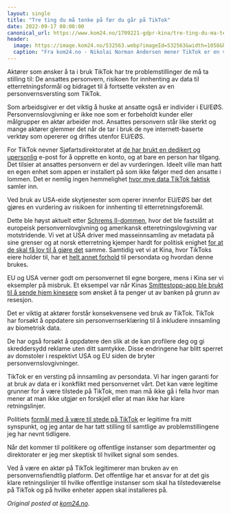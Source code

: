 ```yaml
---
layout: single
title: "Tre ting du må tenke på før du går på TikTok"
date: 2022-09-17 08:00:00
canonical_url: https://www.kom24.no/1709221-gdpr-kina/tre-ting-du-ma-tenke-pa-for-du-gar-pa-tiktok/532542
header:
  image: https://image.kom24.no/532563.webp?imageId=532563&width=1058&height=604
  caption: "Fra kom24.no - Nikolai Norman Andersen mener TikTok er en versting når det gjelder personvern. "
---
```


Aktører som ønsker å ta i bruk TikTok har tre problemstillinger de må ta stilling til: De ansattes personvern, risikoen for innhenting av data til etterretningsformål og bidraget til å fortsette veksten av en personvernsversting som TikTok.

Som arbeidsgiver er det viktig å huske at ansatte også er individer i EU/EØS. Personvernslovgivning er ikke noe som er forbeholdt kunder eller målgrupper en aktør arbeider mot. Ansattes personvern står like sterkt og mange aktører glemmer det når de tar i bruk de nye internett-baserte verktøy som opererer og driftes utenfor EU/EØS.

For TikTok nevner Sjøfartsdirektoratet at [de har brukt en dedikert og upersonlig](https://www.kom24.no/erlend-bjelland-knut-arild-hareide-marit-nilsen/sjofartsdirektoratet-doblet-soknadsbunken-med-rekrutteringsfilm/526980) e-post for å opprette en konto, og at bare en person har tilgang. Det tilsier at ansattes personvern er del av vurderingen. Ideelt ville man hatt en egen enhet som appen er installert på som ikke følger med den ansatte i lommen. Det er nemlig ingen hemmelighet [hvor mye data TikTok faktisk](https://www.cnbc.com/2022/02/08/tiktok-shares-your-data-more-than-any-other-social-media-app-study.html) samler inn.

Ved bruk av USA-eide skytjenester som operer innenfor EU/EØS bør det gjøres en vurdering av risikoen for innhenting til etterretningsforemål.

Dette ble høyst aktuelt etter [Schrems II-dommen](https://www.digdir.no/handlingsplanen/hva-er-schrems-ii-dommen/2581), hvor det ble fastslått at europeisk personvernlovgivning og amerikansk etteretningslovgivning var motstridende. Vi vet at USA driver med masseinnsamling av metadata på sine grenser og at norsk etterretning kjemper hardt for politisk enighet [for at de skal få lov til å gjøre det](https://nrkbeta.no/2021/08/30/etterretningstjenesten-naermere-a-lagre-nordmenns-nettrafikk/) samme. Samtidig vet vi at Kina, hvor TikToks eiere holder til, har et [helt annet forhold](https://edition.cnn.com/2022/09/14/tech/tiktok-china-data/index.html) til persondata og hvordan denne brukes.

EU og USA verner godt om personvernet til egne borgere, mens i Kina ser vi eksempler på misbruk. Et eksempel var når Kinas [Smittestopp-app ble brukt til å sende hjem kinesere](https://www.dn.no/utenriks/kina/li-keqiang/zhengzhou/aktiverte-rod-kode-i-smittesporingsapp-for-a-hindre-protester-fra-bankkunder/2-1-1255871) som ønsket å ta penger ut av banken på grunn av resesjon.

Det er viktig at aktører forstår konsekvensene ved bruk av TikTok. TikTok har forsøkt å oppdatere sin personvernserklæring til å inkludere innsamling av biometrisk data.

De har også forsøkt å oppdatere den slik at de kan profilere deg og gi skreddersydd reklame uten ditt samtykke. Disse endringene har blitt sperret av domstoler i respektivt USA og EU siden de bryter personvernslovgivninger.

TikTok er en versting på innsamling av persondata. Vi har ingen garanti for at bruk av data er i konkflikt med personvernet vårt. Det kan være legitime grunner for å være tilstede på TikTok, men man må ikke gå i fella hvor man mener at man ikke utgjør en forskjell eller at man ikke har klare retningslinjer.

Politiets [formål med å være til stede på TikTok](https://www.kom24.no/ane-breivik-emilie-enger-mehl-facebook/vest-politidistrikt-mener-tiktok-er-trygg-for-politiets-formal-og-tilstedevaerelse/531324) er legitime fra mitt synspunkt, og jeg antar de har tatt stilling til samtlige av problemstillingene jeg har nevnt tidligere.

Når det kommer til politikere og offentlige instanser som departmenter og direktorater er jeg mer skeptisk til hvilket signal som sendes.

Ved å være en aktør på TikTok legitimerer man bruken av en personvernsfiendtlig platform. Det offentlige har et ansvar for at det gis klare retningslinjer til hvilke offentlige instanser som skal ha tilstedeværelse på TikTok og på hvilke enheter appen skal installeres på.

_Original posted at [kom24.no](https://www.kom24.no/1709221-gdpr-kina/tre-ting-du-ma-tenke-pa-for-du-gar-pa-tiktok/532542)._